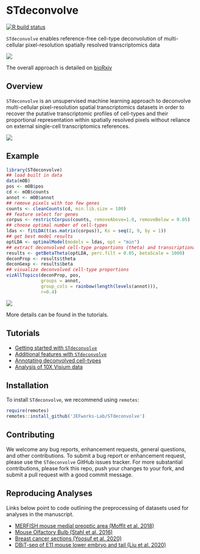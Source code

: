# STdeconvolve

<!-- badges: start -->
[![R build status](https://github.com/JEFworks/STdeconvolve/workflows/R-CMD-check/badge.svg)](https://github.com/JEFworks/STdeconvolve/actions)
<!-- badges: end -->

`STdeconvolve` enables reference-free cell-type deconvolution of multi-cellular pixel-resolution spatially resolved transcriptomics data

<img src="https://github.com/JEFworks/STdeconvolve/blob/package/docs/img/STdeconvolve_logo.png?raw=true"/>

The overall approach is detailed on [bioRxiv](https://www.biorxiv.org/content/10.1101/2021.06.15.448381v2)

## Overview

`STdeconvolve` is an unsupervised machine learning approach to deconvolve multi-cellular pixel-resolution spatial transcriptomics datasets in order to recover the putative transcriptomic profiles of cell-types and their proportional representation within spatially resolved pixels without reliance on external single-cell transcriptomics references.

<img src="https://github.com/JEFworks/STdeconvolve/blob/package/docs/img/STdeconvolve_workflowforwebsite_v2.png?raw=true"/>

## Example

``` r
library(STdeconvolve)
## load built in data
data(mOB)
pos <- mOB$pos
cd <- mOB$counts
annot <- mOB$annot
## remove pixels with too few genes
counts <- cleanCounts(cd, min.lib.size = 100)
## feature select for genes
corpus <- restrictCorpus(counts, removeAbove=1.0, removeBelow = 0.05)
## choose optimal number of cell-types
ldas <- fitLDA(t(as.matrix(corpus)), Ks = seq(2, 9, by = 1))
## get best model results
optLDA <- optimalModel(models = ldas, opt = "min")
## extract deconvolved cell-type proportions (theta) and transcriptional profiles (beta)
results <- getBetaTheta(optLDA, perc.filt = 0.05, betaScale = 1000)
deconProp <- results$theta
deconGexp <- results$beta
## visualize deconvolved cell-type proportions
vizAllTopics(deconProp, pos,
             groups = annot, 
             group_cols = rainbow(length(levels(annot))),
             r=0.4)	  
```

<img src="https://github.com/JEFworks/STdeconvolve/blob/package/docs/getting_started_files/figure-markdown_github/getting_started_proportions-1.png?raw=true"/>

More details can be found in the tutorials.

## Tutorials
- [Getting started with `STdeconvolve`](getting_started.md)
- [Additional features with `STdeconvolve`](additional_features.md)
- [Annotating deconvolved cell-types](celltype_annotation.md)
- [Analysis of 10X Visium data](visium_10x.md)

## Installation

To install `STdeconvolve`, we recommend using `remotes`:

``` r
require(remotes)
remotes::install_github('JEFworks-Lab/STdeconvolve')
```

## Contributing

We welcome any bug reports, enhancement requests, general questions, and other contributions. To submit a bug report or enhancement request, please use the `STdeconvolve` GitHub issues tracker. For more substantial contributions, please fork this repo, push your changes to your fork, and submit a pull request with a good commit message.

## Reproducing Analyses

Links below point to code outlining the preprocessing of datasets used for analyses in the manuscript.

- [MERFISH mouse medial preoptic area (Moffit et al. 2018)](process_mpoa_data.md)
- [Mouse Olfactory Bulb (Stahl et al. 2016)](process_mob_data.md)
- [Breast cancer sections (Yoosuf et al. 2020)](process_bcl_data.md)
- [DBiT-seq of E11 mouse lower embryo and tail (Liu et al. 2020)](process_dbitseq_data.md)
